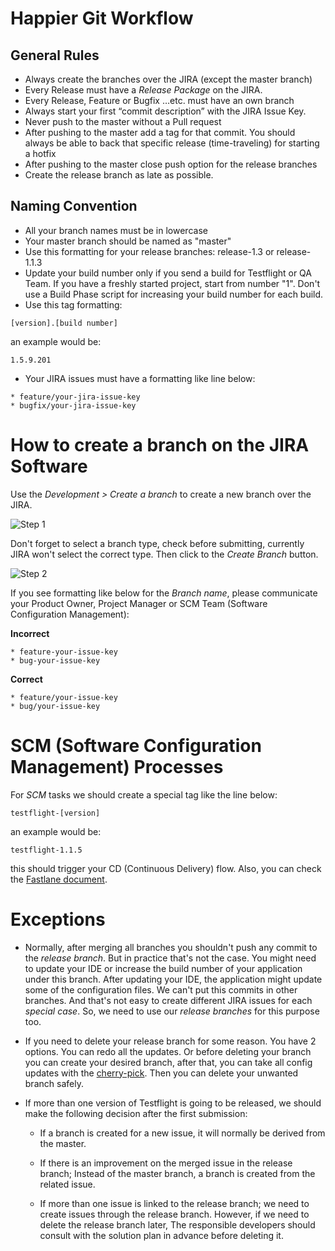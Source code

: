 # Happier Git Workflow

## General Rules

* Always create the branches over the JIRA (except the master branch)
* Every Release must have a *Release Package* on the JIRA.
* Every Release, Feature or Bugfix …etc. must have an own branch
* Always start your first “commit description” with the JIRA Issue Key.
* Never push to the master without a Pull request
* After pushing to the master add a tag for that commit. You should always be able to back that specific release (time-traveling) for starting a hotfix 
* After pushing to the master close push option for the release branches
* Create the release branch as late as possible.

## Naming Convention

* All your branch names must be in lowercase
* Your master branch should be named as "master"
* Use this formatting for your release branches: release-1.3 or release-1.1.3
* Update your build number only if you send a build for Testflight or QA Team. If you have a freshly started project, start from number "1". 
Don't use a Build Phase script for increasing your build number for each build. 
* Use this tag formatting: 
```
[version].[build number]
```		
an example would be:
```
1.5.9.201
```

* Your JIRA issues must have a formatting like line below:

```
* feature/your-jira-issue-key
* bugfix/your-jira-issue-key
```

# How to create a branch on the JIRA Software

Use the *Development > Create a branch* to create a new branch over the JIRA.

![Step 1](./CREATE-BRANCH-1.png)

Don't forget to select a branch type, check before submitting, currently JIRA won't select the correct type. Then click to the *Create Branch* button.

![Step 2](./CREATE-BRANCH-2.png) 

If you see formatting like below for the *Branch name*, please communicate your Product Owner, Project Manager or SCM Team (Software Configuration Management):


**Incorrect**
```
* feature-your-issue-key
* bug-your-issue-key
```

**Correct**
```
* feature/your-issue-key
* bug/your-issue-key
```

# SCM (Software Configuration Management) Processes

For *SCM* tasks we should create a special tag like the line below: 

```
testflight-[version]
```

an example would be:

```
testflight-1.1.5
```

this should trigger your CD (Continuous Delivery) flow. Also, you can check the [Fastlane document](https://github.com/gurhub/fastlane).


# Exceptions

* Normally, after merging all branches you shouldn't push any commit to the *release branch*. But in practice that's not the case. You might need to update your IDE or increase the build number of your application under this branch. After updating your IDE, the application might update some of the configuration files. We can't put this commits in other branches. And that's not easy to create different JIRA issues for each *special case*. So, we need to use our *release branches* for this purpose too.

* If you need to delete your release branch for some reason. You have 2 options. You can redo all the updates. Or before deleting your branch you can create your desired branch, after that, you can take all config updates with the [cherry-pick](https://git-scm.com/docs/git-cherry-pick). Then you can delete your unwanted branch safely.

* If more than one version of Testflight is going to be released, we should make the following decision after the first submission:

  - If a branch is created for a new issue, it will normally be derived from the master.

  - If there is an improvement on the merged issue in the release branch; Instead of the master branch, a branch is created from the related issue.

  - If more than one issue is linked to the release branch; we need to create issues through the release branch. However, if we need to delete the release branch later, The responsible developers should consult with the solution plan in advance before deleting it.

